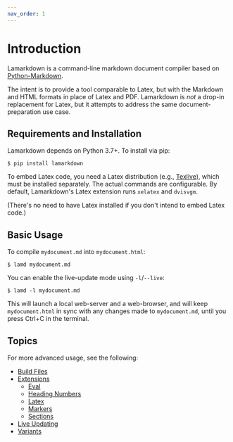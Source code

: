 ```yaml
---
nav_order: 1
---
```


# Introduction

Lamarkdown is a command-line markdown document compiler based on [Python-Markdown](https://python-markdown.github.io/).

The intent is to provide a tool comparable to Latex, but with the Markdown and HTML formats in
place of Latex and PDF. Lamarkdown is _not_ a drop-in replacement for Latex, but it attempts to
address the same document-preparation use case.

## Requirements and Installation

Lamarkdown depends on Python 3.7+. To install via pip:

`$ pip install lamarkdown`

To embed Latex code, you need a Latex distribution (e.g., [Texlive](https://tug.org/texlive/)), 
which must be installed separately. The actual commands are configurable. By default, Lamarkdown's 
Latex extension runs `xelatex` and `dvisvgm`.

(There's no need to have Latex installed if you don't intend to embed Latex code.)

## Basic Usage

To compile `mydocument.md` into `mydocument.html`:

`$ lamd mydocument.md`

You can enable the live-update mode using `-l`/`--live`:

`$ lamd -l mydocument.md`

This will launch a local web-server and a web-browser, and will keep `mydocument.html` in sync with any
changes made to `mydocument.md`, until you press Ctrl+C in the terminal.


## Topics

For more advanced usage, see the following:

* [Build Files](build_files.md)
* [Extensions](extensions/index.md)
    * [Eval](extensions/eval.md)
    * [Heading Numbers](extensions/heading_numbers.md)
    * [Latex](extensions/latex.md)
    * [Markers](extensions/latex.md)
    * [Sections](extensions/sections.md)
* [Live Updating](live_updating.md)
* [Variants](variants.md)
